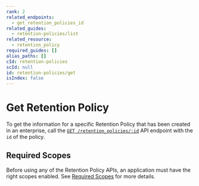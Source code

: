 ```yaml
---
rank: 2
related_endpoints:
  - get_retention_policies_id
related_guides:
  - retention-policies/list
related_resource:
  - retention_policy
required_guides: []
alias_paths: []
cId: retention-policies
scId: null
id: retention-policies/get
isIndex: false
---
```


# Get Retention Policy

To get the information for a specific Retention Policy that has been created in
an enterprise, call the [`GET /retention_policies/:id`][retention] API endpoint
with the `id` of the policy.

<Samples id='get_retention_policies_id' >

</Samples>

## Required Scopes

Before using any of the Retention Policy APIs, an application must have the
right scopes enabled. See [Required Scopes][scopes] for more details.

[retention]: e://get_retention_policies_id
[scopes]: g://retention-policies#required-scopes
